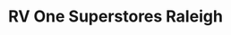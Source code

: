 ---
title: "RV One Superstores Raleigh"
url: /benson/rv-one-superstores-raleigh/
shop: Wohnwagen
---